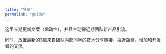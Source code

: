 ```yaml
---
title: "导航"
permalink: "guide"
---
```


这里长期更新文案（煽动性），并且主动像近期团队新产品引流。

同时，放置最新的3篇来自团队内部同学的技术分享链接，拉近距离，增加和开发者的交流。
